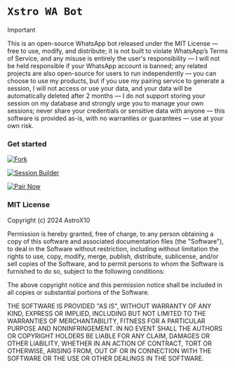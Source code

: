 # `Xstro WA Bot`

> [!IMPORTANT]  
> This is an open-source WhatsApp bot released under the MIT License — free to use, modify, and distribute; it is not built to violate WhatsApp’s Terms of Service, and any misuse is entirely the user's responsibility — I will not be held responsible if your WhatsApp account is banned; any related projects are also open-source for users to run independently — you can choose to use my products, but if you use my pairing service to generate a session, I will not access or use your data, and your data will be automatically deleted after 2 months — I do not support storing your session on my database and strongly urge you to manage your own sessions; never share your credentials or sensitive data with anyone — this software is provided as-is, with no warranties or guarantees — use at your own risk.

### Get started

[![Fork](https://img.shields.io/badge/Fork-black?style=for-the-badge&logo=git)](https://github.com/AstroX11/Xstro/fork)

[![Session Builder](https://img.shields.io/badge/Session_Builder-black?style=for-the-badge&logo=rocket)](https://github.com/AstroX11/XstroSession)

[![Pair Now](https://img.shields.io/badge/Pair_Now-black?style=for-the-badge&logo=rocket)](https://xstrosession.koyeb.app/)

### MIT License

Copyright (c) 2024 AstroX10

Permission is hereby granted, free of charge, to any person obtaining a copy
of this software and associated documentation files (the "Software"), to deal
in the Software without restriction, including without limitation the rights
to use, copy, modify, merge, publish, distribute, sublicense, and/or sell
copies of the Software, and to permit persons to whom the Software is
furnished to do so, subject to the following conditions:

The above copyright notice and this permission notice shall be included in all
copies or substantial portions of the Software.

THE SOFTWARE IS PROVIDED "AS IS", WITHOUT WARRANTY OF ANY KIND, EXPRESS OR
IMPLIED, INCLUDING BUT NOT LIMITED TO THE WARRANTIES OF MERCHANTABILITY,
FITNESS FOR A PARTICULAR PURPOSE AND NONINFRINGEMENT. IN NO EVENT SHALL THE
AUTHORS OR COPYRIGHT HOLDERS BE LIABLE FOR ANY CLAIM, DAMAGES OR OTHER
LIABILITY, WHETHER IN AN ACTION OF CONTRACT, TORT OR OTHERWISE, ARISING FROM,
OUT OF OR IN CONNECTION WITH THE SOFTWARE OR THE USE OR OTHER DEALINGS IN THE
SOFTWARE.
